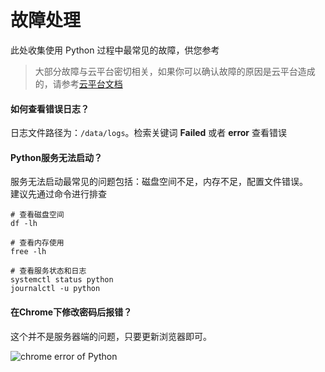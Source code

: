 # 故障处理

此处收集使用 Python 过程中最常见的故障，供您参考

> 大部分故障与云平台密切相关，如果你可以确认故障的原因是云平台造成的，请参考[云平台文档](https://support.websoft9.com/docs/faq/zh/tech-instance.html)

#### 如何查看错误日志？

日志文件路径为：`/data/logs`。检索关键词 **Failed** 或者 **error** 查看错误

#### Python服务无法启动？

服务无法启动最常见的问题包括：磁盘空间不足，内存不足，配置文件错误。  
建议先通过命令进行排查  

```shell
# 查看磁盘空间
df -lh

# 查看内存使用
free -lh

# 查看服务状态和日志
systemctl status python
journalctl -u python
```

#### 在Chrome下修改密码后报错？

这个并不是服务器端的问题，只要更新浏览器即可。

![chrome error of Python](https://libs.websoft9.com/Websoft9/DocsPicture/zh/python/python-chromeerror-websoft9.png)

